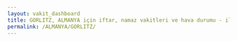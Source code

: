 ```yaml
---
layout: vakit_dashboard
title: GORLITZ, ALMANYA için iftar, namaz vakitleri ve hava durumu - ilçe/eyalet seç
permalink: /ALMANYA/GORLITZ/
---
```


<script type="text/javascript">
  var GLOBAL_COUNTRY = 'ALMANYA';
  var GLOBAL_CITY = 'GORLITZ';
  var GLOBAL_STATE = '';
  var lat = 72;
  var lon = 21;
</script>
